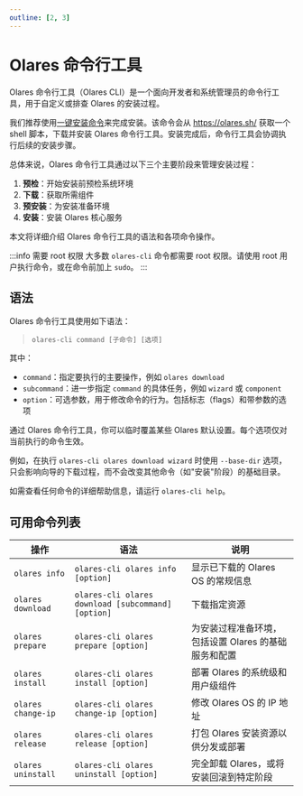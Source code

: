 ```yaml
---
outline: [2, 3]
---
```

# Olares 命令行工具

Olares 命令行工具（Olares CLI）是一个面向开发者和系统管理员的命令行工具，用于自定义或排查 Olares 的安装过程。

我们推荐使用[一键安装命令](../../../../manual/get-started/install-olares.md)来完成安装。该命令会从 https://olares.sh/ 获取一个 shell 脚本，下载并安装 Olares 命令行工具。安装完成后，命令行工具会协调执行后续的安装步骤。

总体来说，Olares 命令行工具通过以下三个主要阶段来管理安装过程：
1. **预检**：开始安装前预检系统环境
2. **下载**：获取所需组件
3. **预安装**：为安装准备环境
4. **安装**：安装 Olares 核心服务

本文将详细介绍 Olares 命令行工具的语法和各项命令操作。

:::info 需要 root 权限
大多数 `olares-cli` 命令都需要 root 权限。请使用 root 用户执行命令，或在命令前加上 `sudo`。
:::

## 语法
Olares 命令行工具使用如下语法：

> `olares-cli command [子命令] [选项]`

其中：
- `command`：指定要执行的主要操作，例如 `olares download`
- `subcommand`：进一步指定 `command` 的具体任务，例如 `wizard` 或 `component`
- `option`：可选参数，用于修改命令的行为。包括标志（flags）和带参数的选项

通过 Olares 命令行工具，你可以临时覆盖某些 Olares 默认设置。每个选项仅对当前执行的命令生效。

例如，在执行 `olares-cli olares download wizard` 时使用 `--base-dir` 选项，只会影响向导的下载过程，而不会改变其他命令（如"安装"阶段）的基础目录。

如需查看任何命令的详细帮助信息，请运行 `olares-cli help`。

## 可用命令列表

| 操作                 | 语法                                                 | 说明                             |
|--------------------|----------------------------------------------------|--------------------------------|
| `olares info`      | `olares-cli olares info [option]`                  | 显示已下载的 Olares OS 的常规信息         |
| `olares download`  | `olares-cli olares download [subcommand] [option]` | 下载指定资源                         |
| `olares prepare`   | `olares-cli olares prepare [option]`               | 为安装过程准备环境，包括设置 Olares 的基础服务和配置 |
| `olares install`   | `olares-cli olares install [option]`               | 部署 Olares 的系统级和用户级组件           |
| `olares change-ip` | `olares-cli olares change-ip [option]`             | 修改 Olares OS 的 IP 地址           |
| `olares release`   | `olares-cli olares release [option]`               | 打包 Olares 安装资源以供分发或部署          |
| `olares uninstall` | `olares-cli olares uninstall [option]`             | 完全卸载 Olares，或将安装回滚到特定阶段        |

